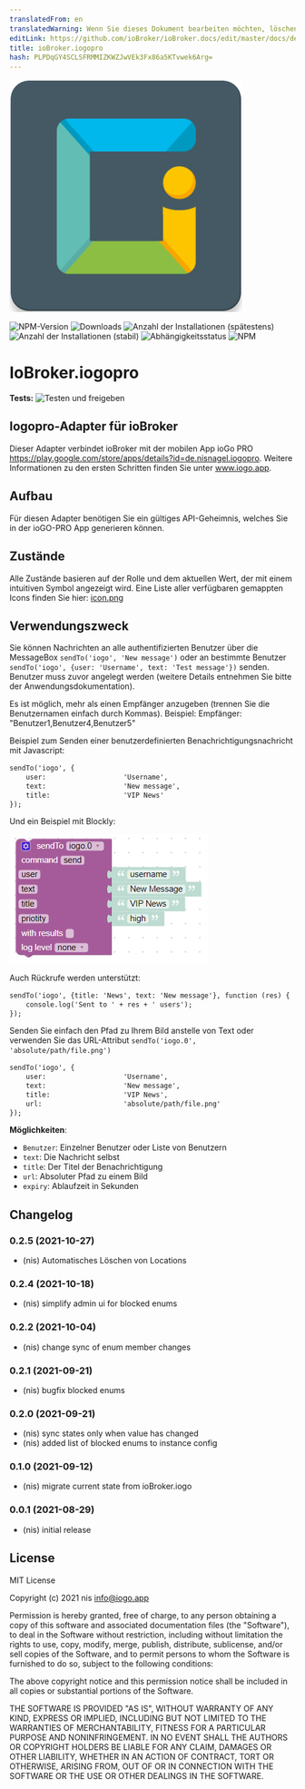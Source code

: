 ```yaml
---
translatedFrom: en
translatedWarning: Wenn Sie dieses Dokument bearbeiten möchten, löschen Sie bitte das Feld "translationsFrom". Andernfalls wird dieses Dokument automatisch erneut übersetzt
editLink: https://github.com/ioBroker/ioBroker.docs/edit/master/docs/de/adapterref/iobroker.iogopro/README.md
title: ioBroker.iogopro
hash: PLPDqGY4SCLSFRMMIZKWZJwVEk3Fx86a5KTvwek6Arg=
---
```

![Logo](../../../en/adapterref/iobroker.iogopro/admin/iogopro.png)

![NPM-Version](https://img.shields.io/npm/v/iobroker.iogopro.svg)
![Downloads](https://img.shields.io/npm/dm/iobroker.iogopro.svg)
![Anzahl der Installationen (spätestens)](https://iobroker.live/badges/iogopro-installed.svg)
![Anzahl der Installationen (stabil)](https://iobroker.live/badges/iogopro-stable.svg)
![Abhängigkeitsstatus](https://img.shields.io/david/nisiode/iobroker.iogopro.svg)
![NPM](https://nodei.co/npm/iobroker.iogopro.png?downloads=true)

# IoBroker.iogopro
**Tests:** ![Testen und freigeben](https://github.com/nisiode/ioBroker.iogopro/workflows/Test%20and%20Release/badge.svg)

## Iogopro-Adapter für ioBroker
Dieser Adapter verbindet ioBroker mit der mobilen App ioGo PRO https://play.google.com/store/apps/details?id=de.nisnagel.iogopro.
Weitere Informationen zu den ersten Schritten finden Sie unter www.iogo.app.

## Aufbau
Für diesen Adapter benötigen Sie ein gültiges API-Geheimnis, welches Sie in der ioGO-PRO App generieren können.

## Zustände
Alle Zustände basieren auf der Rolle und dem aktuellen Wert, der mit einem intuitiven Symbol angezeigt wird.
Eine Liste aller verfügbaren gemappten Icons finden Sie hier: [icon.png](https://github.com/nisiode/ioBroker.iogopro/blob/342d92454401fdf93f6ebae0e6a12ccef68ee1b5/img/icons.png)

## Verwendungszweck
Sie können Nachrichten an alle authentifizierten Benutzer über die MessageBox `sendTo('iogo', 'New message')` oder an bestimmte Benutzer `sendTo('iogo', {user: 'Username', text: 'Test message'})` senden.
Benutzer muss zuvor angelegt werden (weitere Details entnehmen Sie bitte der Anwendungsdokumentation).

Es ist möglich, mehr als einen Empfänger anzugeben (trennen Sie die Benutzernamen einfach durch Kommas). Beispiel: Empfänger: "Benutzer1,Benutzer4,Benutzer5"

Beispiel zum Senden einer benutzerdefinierten Benachrichtigungsnachricht mit Javascript:

```
sendTo('iogo', {
    user:                   'Username',
    text:                   'New message',
    title:                  'VIP News'
});
```

Und ein Beispiel mit Blockly:

![blockartig](../../../en/adapterref/iobroker.iogopro/img/blockly.png)

Auch Rückrufe werden unterstützt:

```
sendTo('iogo', {title: 'News', text: 'New message'}, function (res) {
    console.log('Sent to ' + res + ' users');
});
```

Senden Sie einfach den Pfad zu Ihrem Bild anstelle von Text oder verwenden Sie das URL-Attribut `sendTo('iogo.0', 'absolute/path/file.png')`

```
sendTo('iogo', {
    user:                   'Username',
    text:                   'New message',
    title:                  'VIP News',
    url:                    'absolute/path/file.png'
});
```

**Möglichkeiten**:

- `Benutzer`: Einzelner Benutzer oder Liste von Benutzern
- `text`: Die Nachricht selbst
- `title`: Der Titel der Benachrichtigung
- `url`: Absoluter Pfad zu einem Bild
- `expiry`: Ablaufzeit in Sekunden

## Changelog
<!--
	Placeholder for the next version (at the beginning of the line):
	### **WORK IN PROGRESS**
-->

### 0.2.5 (2021-10-27)
* (nis) Automatisches Löschen von Locations

### 0.2.4 (2021-10-18)
* (nis) simplify admin ui for blocked enums

### 0.2.2 (2021-10-04)
* (nis) change sync of enum member changes

### 0.2.1 (2021-09-21)
* (nis) bugfix blocked enums

### 0.2.0 (2021-09-21)
* (nis) sync states only when value has changed
* (nis) added list of blocked enums to instance config

### 0.1.0 (2021-09-12)
* (nis) migrate current state from ioBroker.iogo

### 0.0.1 (2021-08-29)
* (nis) initial release

## License
MIT License

Copyright (c) 2021 nis <info@iogo.app>

Permission is hereby granted, free of charge, to any person obtaining a copy
of this software and associated documentation files (the "Software"), to deal
in the Software without restriction, including without limitation the rights
to use, copy, modify, merge, publish, distribute, sublicense, and/or sell
copies of the Software, and to permit persons to whom the Software is
furnished to do so, subject to the following conditions:

The above copyright notice and this permission notice shall be included in all
copies or substantial portions of the Software.

THE SOFTWARE IS PROVIDED "AS IS", WITHOUT WARRANTY OF ANY KIND, EXPRESS OR
IMPLIED, INCLUDING BUT NOT LIMITED TO THE WARRANTIES OF MERCHANTABILITY,
FITNESS FOR A PARTICULAR PURPOSE AND NONINFRINGEMENT. IN NO EVENT SHALL THE
AUTHORS OR COPYRIGHT HOLDERS BE LIABLE FOR ANY CLAIM, DAMAGES OR OTHER
LIABILITY, WHETHER IN AN ACTION OF CONTRACT, TORT OR OTHERWISE, ARISING FROM,
OUT OF OR IN CONNECTION WITH THE SOFTWARE OR THE USE OR OTHER DEALINGS IN THE
SOFTWARE.